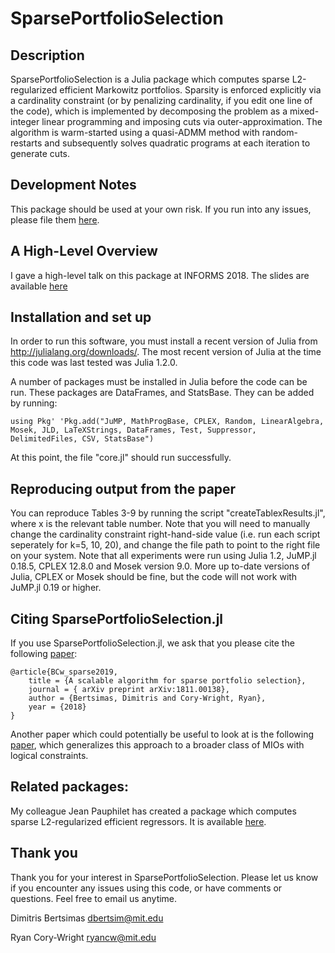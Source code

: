 # SparsePortfolioSelection

## Description
SparsePortfolioSelection is a Julia package which computes sparse L2-regularized efficient Markowitz portfolios. Sparsity is enforced explicitly via a cardinality constraint (or by penalizing cardinality, if you edit one line of the code), which is implemented by decomposing the problem as a mixed-integer linear programming and imposing cuts via outer-approximation. The algorithm is warm-started using a quasi-ADMM method with random-restarts and subsequently solves quadratic programs at each iteration to generate cuts.

## Development Notes
This package should be used at your own risk.
If you run into any issues, please file them [here](https://github.com/ryancorywright/SparsePortfolioSelection.jl/issues/new).

## A High-Level Overview
I gave a high-level talk on this package at INFORMS 2018. The slides are available [here](https://ryancorywright.github.io/pdf/A_scalable_algorithm_talk.pdf)

## Installation and set up

In order to run this software, you must install a recent version of Julia from http://julialang.org/downloads/.  The most recent version of Julia at the time this code was last tested was Julia 1.2.0.

A number of packages must be installed in Julia before the code can be run.  These packages are DataFrames, and StatsBase.  They can be added by running:

`using Pkg' 'Pkg.add("JuMP, MathProgBase, CPLEX, Random, LinearAlgebra, Mosek, JLD, LaTeXStrings, DataFrames, Test, Suppressor, DelimitedFiles, CSV, StatsBase")` 

At this point, the file "core.jl" should run successfully.


## Reproducing output from the paper
You can reproduce Tables 3-9 by running the script "createTablexResults.jl", where x is the relevant table number. Note that you will need to manually change the cardinality constraint right-hand-side value (i.e. run each script seperately for k=5, 10, 20), and change the file path to point to the right file on your system. Note that all experiments were run using Julia 1.2, JuMP.jl 0.18.5, CPLEX 12.8.0 and Mosek version 9.0. More up to-date versions of Julia, CPLEX or Mosek should be fine, but the code will not work with JuMP.jl 0.19 or higher.

## Citing SparsePortfolioSelection.jl

If you use SparsePortfolioSelection.jl, we ask that you please cite the following [paper](https://ryancorywright.github.io/pdf/Bertsimas_CoryWright_SparsePortfolios_2018.pdf):
```
@article{BCw_sparse2019,
	title = {A scalable algorithm for sparse portfolio selection},
	journal = {	arXiv preprint arXiv:1811.00138},
	author = {Bertsimas, Dimitris and Cory-Wright, Ryan},
	year = {2018}
}
```

Another paper which could potentially be useful to look at is the following [paper](https://ryancorywright.github.io/pdf/UnifiedFrameworkforMIO.pdf), which generalizes this approach to a broader class of MIOs with logical constraints.

## Related packages:

My colleague Jean Pauphilet has created a package which computes sparse L2-regularized efficient regressors. It is available [here](https://github.com/jeanpauphilet/SubsetSelectionCIO.jl). 

## Thank you

Thank you for your interest in SparsePortfolioSelection. Please let us know if you encounter any  issues using this code, or have comments or questions.  Feel free to email us anytime.

Dimitris Bertsimas
dbertsim@mit.edu

Ryan Cory-Wright
ryancw@mit.edu
